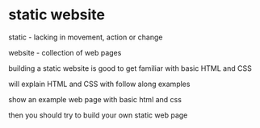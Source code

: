 # static website

static - lacking in movement, action or change

website - collection of web pages

building a static website is good to get familiar with basic HTML and CSS

will explain HTML and CSS with follow along examples

show an example web page with basic html and css

then you should try to build your own static web page